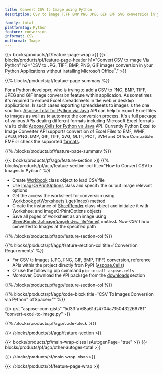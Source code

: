 ```yaml
---
title: Convert CSV to Image using Python
description: CSV to image TIFF BMP PNG JPEG GIF EMF SVG conversion in your Python applications without using Microsoft Excel 

family: total
platformtag: Python
feature: conversion
informat: CSV
outformat: Image
---
```

{{< blocks/products/pf/feature-page-wrap >}}
{{< blocks/products/pf/feature-page-header h1="Convert CSV to Image Via Python" h2="CSV to JPG, TIFF, BMP, PNG, GIF images conversion in your Python Applications without installing Microsoft Office<sup>&reg;</sup>." >}}

{{% blocks/products/pf/feature-page-summary %}}

For a Python developer, who is trying to add a CSV to PNG, BMP, TIFF, JPEG and GIF Image conversion feature within application. As sometimes it's required to embed Excel spreadsheets in the web or desktop applications. In such cases exporting spreadsheets to images is the one soultion. [Aspose.Total for Python via Java](https://products.aspose.com/total/python-java/) API can help to export Excel files to images as well as to automate the conversion process. It's a full package of various APIs dealing different formats including Microsoft Excel formats via its child [Aspose.Cells for Python via Java](https://products.aspose.com/cells/python-java/) API. Currently Python Excel to Image Converter API supports conversion of Excel Files to EMF, WMF, JPEG, PNG, BMP, GIF, TIFF, SVG, GLTF, PICT, SVM and Office Compatible EMF or check the supported [formats](https://docs.aspose.com/cells/python-java/supported-file-formats/). 

{{% /blocks/products/pf/feature-page-summary %}}

{{< blocks/products/pf/agp/feature-section >}}
{{% blocks/products/pf/agp/feature-section-col title="How to Convert CSV to Images in Python" %}}

- Create [Workbook](https://reference.aspose.com/cells/python-java/asposecells.api/Workbook) class object to load CSV file
- Use [ImageOrPrintOptions](https://reference.aspose.com/cells/python-java/asposecells.api/ImageOrPrintOptions) class and specify the output image relevant options
- Get the access the worksheet for conversion using [Workbook.getWorksheets().get(index)](https://reference.aspose.com//cells/python-java/asposecells.api/worksheetcollection#Item%20(int)) method
- Create the instance of [SheetRender](https://reference.aspose.com/cells/python/asposecells.api/SheetRender) class object and initialize it with Worksheet and ImageOrPrintOptions objects
- Save all pages of worksheet as an image using [SheetRender.toImage(pageIndex, fileName)](https://reference.aspose.com//cells/python-java/asposecells.api/sheetrender#toImage(int,%20java.lang.String)) method. Now CSV file is converted to Images at the specified path

{{% /blocks/products/pf/agp/feature-section-col %}}

{{% blocks/products/pf/agp/feature-section-col title="Conversion Requirements" %}}

- For CSV to Images (JPG, PNG, GIF, BMP, TIFF) conversion, reference APIs within the project directly from PyPI ([Aspose.Cells](https://pypi.org/project/aspose-cells/))
- Or use the following pip command ```pip install aspose.cells``` 
- Moreover, Download the API package from the [downloads](https://releases.aspose.com/cells/python-java) section 
 

{{% /blocks/products/pf/agp/feature-section-col %}}

{{% blocks/products/pf/agp/code-block title="CSV To Images Conversion via Python" offSpacer="" %}}

{{< gist "aspose-com-gists" "5d33fa768a61d24704a7350432266781" "convert-excel-to-image.py" >}}

{{% /blocks/products/pf/agp/code-block %}}

{{< /blocks/products/pf/agp/feature-section >}}

{{< blocks/products/pf/main-wrap-class isAutogenPage="true" >}}
{{< blocks/products/pf/agp/other-autogen-total >}}

{{< /blocks/products/pf/main-wrap-class >}}

{{< /blocks/products/pf/feature-page-wrap >}}